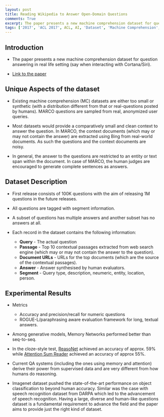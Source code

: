 ```yaml
---
layout: post
title: Reading Wikipedia to Answer Open-Domain Questions
comments: True
excerpt: The paper presents a new machine comprehension dataset for question answering in real life setting (say when interacting with Cortana/Siri).
tags: ['2017', 'ACL 2017', ACL, AI, 'Dataset', 'Machine Comprehension', NLP, QA]
---
```


## Introduction

* The paper presents a new machine comprehension dataset for question answering in real life setting (say when interacting with Cortana/Siri).

* [Link to the paper](https://arxiv.org/abs/1704.00051)

## Unique Aspects of the dataset

* Existing machine comprehension (MC) datasets are either too small or synthetic (with a distribution different from that or real-questions posted by humans). MARCO questions are sampled from real, anonymized user queries.

* Most datasets would provide a comparatively small and clean context to answer the question. In MARCO, the context documents (which may or may not contain the answer) are extracted using Bing from real-world documents. As such the questions and the context documents are noisy.

* In general, the answer to the questions are restricted to an entity or text span within the document. In case of MARCO, the human judges are encouraged to generate complete sentences as answers.

## Dataset Description

* First release consists of 100K questions with the aim of releasing 1M questions in the future releases.

* All questions are tagged with segment information.

* A subset of questions has multiple answers and another subset has no answers at all.

* Each record in the dataset contains the following information:
    
    * **Query** - The actual question
    * **Passage** - Top 10 contextual passages extracted from web search engine (which may or may not contain the answer to the question).
    * **Document URLs** - URLs for the top documents (which are the source of the contextual passages).
    * **Answer** - Answer synthesised by human evaluators.
    * **Segment** - Query type, description, neumeric, entity, location, person.

## Experimental Results

* Metrics
    
    * Accuracy and precision/recall for numeric questions
    * ROGUE-L/paraphrasing aware evaluation framework for long, textual answers.

* Among generative models, Memory Networks performed better than seq-to-seq.

* In the cloze-style test, [ReasoNet](https://arxiv.org/abs/1609.05284) achieved an accuracy of approx. 59% while [Attention Sum Reader](ASR) achieved an accuracy of approx 55%.

* Current QA systems (including the ones using memory and attention) derive their power from supervised data and are very different from how humans do reasoning.

* Imagenet dataset pushed the state-of-the-art performance on object classification to beyond human accuracy. Similar was the case with speech recognition dataset from DARPA which led to the advancement of speech recognition. Having a large, diverse and human-like questions dataset is a fundamental requirement to advance the field and the paper aims to provide just the right kind of dataset.